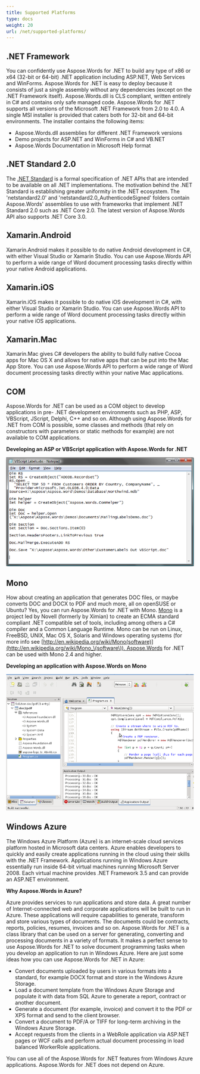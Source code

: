 ```yaml
---
title: Supported Platforms
type: docs
weight: 20
url: /net/supported-platforms/
---
```


## **.NET Framework**

You can confidently use Aspose.Words for .NET to build any type of x86 or x64 (32-bit or 64-bit) .NET application including ASP.NET, Web Services and WinForms. Aspose.Words for .NET is easy to deploy because it consists of just a single assembly without any dependencies (except on the .NET Framework itself). Aspose.Words.dll is CLS compliant, written entirely in C# and contains only safe managed code. Aspose.Words for .NET supports all versions of the Microsoft .NET Framework from 2.0 to 4.0. A single MSI installer is provided that caters both for 32-bit and 64-bit environments. The installer contains the following items:

- Aspose.Words.dll assemblies for different .NET Framework versions
- Demo projects for ASP.NET and WinForms in C# and VB.NET
- Aspose.Words Documentation in Microsoft Help format

## **.NET Standard 2.0**

The [.NET Standard](https://docs.microsoft.com/en-us/dotnet/standard/net-standard) is a formal specification of .NET APIs that are intended to be available on all .NET implementations. The motivation behind the .NET Standard is establishing greater uniformity in the .NET ecosystem. The 'netstandard2.0' and 'netstandard2.0_AuthenticodeSigned' folders contain Aspose.Words' assemblies to use with frameworks that implement .NET Standard 2.0 such as .NET Core 2.0. The latest version of Aspose.Words API also supports .NET Core 3.0.

## **Xamarin.Android**

Xamarin.Android makes it possible to do native Android development in C#, with either Visual Studio or Xamarin Studio. You can use Aspose.Words API to perform a wide range of Word document processing tasks directly within your native Android applications.

## **Xamarin.iOS**

Xamarin.iOS makes it possible to do native iOS development in C#, with either Visual Studio or Xamarin Studio. You can use Aspose.Words API to perform a wide range of Word document processing tasks directly within your native iOS applications.

## **Xamarin.Mac**

Xamarin.Mac gives C# developers the ability to build fully native Cocoa apps for Mac OS X and allows for native apps that can be put into the Mac App Store. You can use Aspose.Words API to perform a wide range of Word document processing tasks directly within your native Mac applications.

## **COM**

Aspose.Words for .NET can be used as a COM object to develop applications in pre- .NET development environments such as PHP, ASP, VBScript, JScript, Delphi, C++ and so on. Although using Aspose.Words for .NET from COM is possible, some classes and methods (that rely on constructors with parameters or static methods for example) are not available to COM applications.

**Developing an ASP or VBScript application with Aspose.Words for .NET** 

![todo:image_alt_text](supported-platforms_1.png)

## **Mono**

How about creating an application that generates DOC files, or maybe converts DOC and DOCX to PDF and much more, all on openSUSE or Ubuntu? Yes, you can run Aspose.Words for .NET with Mono. [Mono](http://www.mono-project.com/Main_Page) is a project led by Novell (formerly by Ximian) to create an ECMA standard compliant .NET compatible set of tools, including among others a C# compiler and a Common Language Runtime. Mono can be run on Linux, FreeBSD, UNIX, Mac OS X, Solaris and Windows operating systems (for more info see [http://en.wikipedia.org/wiki/Mono(software)](http://en.wikipedia.org/wiki/Mono_\(software\)). Aspose.Words for .NET can be used with Mono 2.4 and higher.

**Developing an application with Aspose.Words on Mono** 

![todo:image_alt_text](supported-platforms_2.png)

## **Windows Azure**

The Windows Azure Platform (Azure) is an internet-scale cloud services platform hosted in Microsoft data centers. Azure enables developers to quickly and easily create applications running in the cloud using their skills with the .NET Framework. Applications running in Windows Azure essentially run inside 64-bit virtual machines running Microsoft Server 2008. Each virtual machine provides .NET Framework 3.5 and can provide an ASP.NET environment.

**Why Aspose.Words in Azure?**

Azure provides services to run applications and store data. A great number of Internet-connected web and corporate applications will be built to run in Azure. These applications will require capabilities to generate, transform and store various types of documents. The documents could be contracts, reports, policies, resumes, invoices and so on. Aspose.Words for .NET is a class library that can be used on a server for generating, converting and processing documents in a variety of formats. It makes a perfect sense to use Aspose.Words for .NET to solve document programming tasks when you develop an application to run in Windows Azure. Here are just some ideas how you can use Aspose.Words for .NET in Azure:

- Convert documents uploaded by users in various formats into a standard, for example DOCX format and store in the Windows Azure Storage.
- Load a document template from the Windows Azure Storage and populate it with data from SQL Azure to generate a report, contract or another document.
- Generate a document (for example, invoice) and convert it to the PDF or XPS format and send to the client browser.
- Convert a document to PDF/A or TIFF for long-term archiving in the Windows Azure Storage.
- Accept requests from the clients in a WebRole application via ASP.NET pages or WCF calls and perform actual document processing in load balanced WorkerRole applications.

You can use all of the Aspose.Words for .NET features from Windows Azure applications. Aspose.Words for .NET does not depend on Azure.
